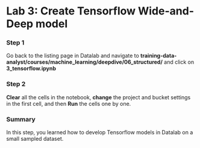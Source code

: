 # Lab 3: Create Tensorflow Wide-and-Deep model

### **Step 1**

Go back to the listing page in Datalab and navigate to **training-data-analyst/courses/machine_learning/deepdive/06_structured/** and click on **3_tensorflow.ipynb**

### **Step 2**

**Clear** all the cells in the notebook, **change** the project and bucket settings in the first cell, and then **Run** the cells one by one.

### **Summary**

In this step, you learned how to develop Tensorflow models in Datalab on a small sampled dataset.

